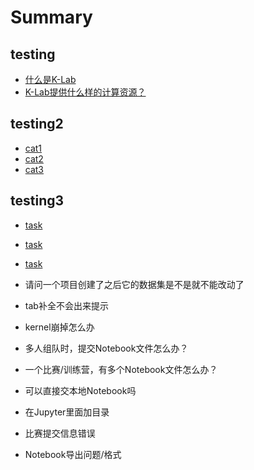 # Summary
## testing
* [什么是K-Lab](6th-answer.md)
* [K-Lab提供什么样的计算资源？](1st-answer.md)
## testing2
* [cat1](cat1.md)
* [cat2](cat2.md)
* [cat3](cat3.md)
## testing3
* [task]()
* [task]()
* [task]()


* 请问一个项目创建了之后它的数据集是不是就不能改动了
* tab补全不会出来提示
* kernel崩掉怎么办
* 多人组队时，提交Notebook文件怎么办？
* 一个比赛/训练营，有多个Notebook文件怎么办？
* 可以直接交本地Notebook吗
* 在Jupyter里面加目录
* 比赛提交信息错误
* Notebook导出问题/格式